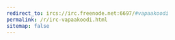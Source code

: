 ```yaml
---
redirect_to: ircs://irc.freenode.net:6697/#vapaakoodi
permalink: /r/irc-vapaakoodi.html
sitemap: false
---
```

